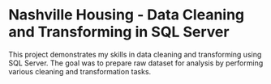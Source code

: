 # Nashville Housing - Data Cleaning and Transforming in SQL Server

This project demonstrates my skills in data cleaning and transforming using SQL Server. The goal was to prepare raw dataset for analysis by performing various cleaning and transformation tasks.

